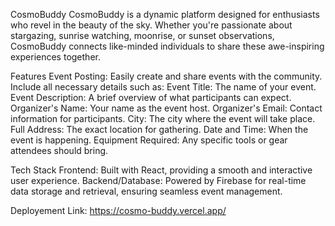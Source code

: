 CosmoBuddy
CosmoBuddy is a dynamic platform designed for enthusiasts who revel in the beauty of the sky. Whether you're passionate about stargazing, sunrise watching, moonrise, or sunset observations, CosmoBuddy connects like-minded individuals to share these awe-inspiring experiences together.

Features
Event Posting: Easily create and share events with the community. Include all necessary details such as:
Event Title: The name of your event.
Event Description: A brief overview of what participants can expect.
Organizer's Name: Your name as the event host.
Organizer's Email: Contact information for participants.
City: The city where the event will take place.
Full Address: The exact location for gathering.
Date and Time: When the event is happening.
Equipment Required: Any specific tools or gear attendees should bring.

Tech Stack
Frontend: Built with React, providing a smooth and interactive user experience.
Backend/Database: Powered by Firebase for real-time data storage and retrieval, ensuring seamless event management.

Deployement Link:
https://cosmo-buddy.vercel.app/
